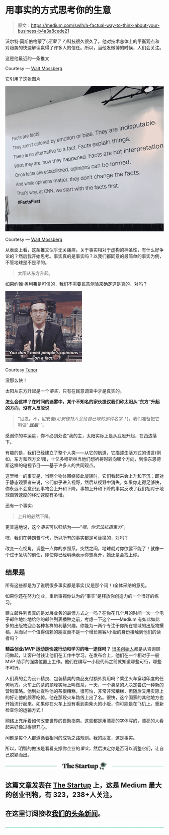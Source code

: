 # 用事实的方式思考你的生意

> 原文：<https://medium.com/swlh/a-factual-way-to-think-about-your-business-b4a3a8cede21>

沃尔特·莫斯伯格蒙了(*还蒙了？*)科技很久很久了。他对技术总体上的平衡观点和对趋势的快速解读赢得了许多人的信任。所以，当他发微博的时候，人们会关注。

这是他最近的一条推文

Courtesy — [Walt Mossberg](https://medium.com/u/e89b145794b8?source=post_page-----b4a3a8cede21--------------------------------)

它引用了这张图片

![](img/309c079e1a88e3316be4ce8a7c388b3a.png)

Courtesy — [Walt Mossberg](https://medium.com/u/e89b145794b8?source=post_page-----b4a3a8cede21--------------------------------)

从表面上看，这条推文似乎无关痛痒。关于事实相对于虚构的神圣性，有什么好争论的？然后我开始思考。事实真的是事实吗？以我们都同意的最简单的事实为例，不管地球是不是平的。

> 太阳从东方升起。

如果约翰·奥利弗是可信的，我们不需要民意测验来确定这是真的，对吗？

![](img/52eda06e7a2122f081aa261a9c95334b.png)

Courtesy [Tenor](https://tenor.com/view/john-oliver-opinions-fact-gif-7702490)

没那么快！

太阳从东方升起是一个*事实*，只有在民意调查中才是真实的。

**怎么会这样？在时间的迷雾中，某个不知名的家伙提议我们称太阳从“东方”升起的方向，没有人反驳说**

> “见鬼，不，尼安诺(*尼安德特人会给自己取的那种名字！*)，我们准备把它叫做' ***屁股*** '”。

感谢你的幸运星，你不必到处说“我的主，太阳实际上是从屁股升起，在西边落下。

有趣的是，我们已经建立了整个人类——从它的航道，它描述生活方式的语言(例如，东方和西方文明)，十亿多穆斯林当他们想祈祷时转向哪个方向，到像东恩德斯这样的电视节目——基于许多人的共同观点。

这里唯一的事实是，当两个物体围绕彼此旋转时，它们看起来会上升和下沉；即对于静态观察者来说，它们似乎进入视野，然后从视野中消失。如果你走得足够快，你永远不会意识到事物会上升和下降。事物上升和下降的事实反映了我们相对于地球自转速度的移动速度有多慢。

还有一个事实:

> 上升的必然下降。

更普遍地说，这个*事实*可以归结为——“*嗯，你无法抗拒重力*”。

嘿，我们在特朗普时代，所以所有的事实都是可替换的，对吗？

改变一点视角，调整一点你的参照系，突然之间，地球就对你欲罢不能了！就像一个过于急切的前任，即使你已经明确表示你想离开，她还是会找上你。

## 结果是

所有这些都是为了说明很多事实都是事实(又是那个词！)全体采纳的意见。

如果你还在努力创业，重新审视你认为的“事实”是释放你创造力的一个很好的练习。

建立邮件列表真的是发展业务的最佳方式之一吗？在你花几个月的时间一次一个电子邮件地址地给你的邮件列表播种之前，考虑一下这个——Medium 有如此如此多的出版物迎合各种各样的利基兴趣。你能为一两个专注于你所在领域的出版物撰稿，从而以一个值得信赖的朋友而不是一个增长黑客/小贩的身份接触到他们的读者吗？

**精益创业/MVP 运动是快速行动和学习的唯一途径吗？** [很多](/@naveen_mandava/the-evolution-of-xamcheck-d482976942e0)[创始人](/tales-of-tier-2-cities/wazzeer-a-legal-eagle-in-your-corner-a39022fdf8f)都是从咨询顾问做起，让客户付钱让他们在工作中学习。在发布会上，他们在一个相对于一般 MVP 助手的强势位置上工作。他们在编写一小段代码之前就知道哪些可行，哪些不可行。

人们真的会为设计精良、包装精美的商品支付额外费用吗？乘坐火车穿越印度的任何地方。火车上的茶的顶峰实际上叫做茶。一天，一个卖茶的人决定尝试一种新的营销策略。他到处宣称他的茶很糟糕，很可怕，非常非常糟糕，但随后又用实际上的好让他的顾客吃惊。他在那段火车路线上出了名。很快，这个国家的其他地方也开始流行起来。如果你在火车上没有看到卖柴火的小贩，你可能是在飞机上。重新检查你的运输方式！

网络上充斥着如何改变世界的自助指南。这些都是用漂亮的字体写的，漂亮的人看起来好像过得很开心。

问题是每个人都遵循着相同的成功之路规则。我的朋友，这是事实。

所以，明智的做法是看看支撑你企业的*事实*，然后决定你是否可以调整它们，让自己脱颖而出。

[![](img/308a8d84fb9b2fab43d66c117fcc4bb4.png)](https://medium.com/swlh)

## 这篇文章发表在 [The Startup](https://medium.com/swlh) 上，这是 Medium 最大的创业刊物，有 323，238+人关注。

## 在这里订阅接收[我们的头条新闻](http://growthsupply.com/the-startup-newsletter/)。

[![](img/b0164736ea17a63403e660de5dedf91a.png)](https://medium.com/swlh)